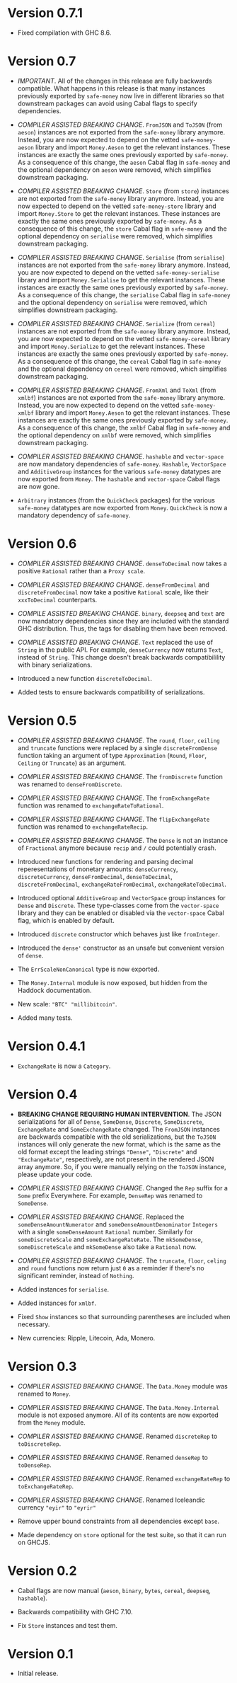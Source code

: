 # Version 0.7.1

* Fixed compilation with GHC 8.6.

# Version 0.7

* _IMPORTANT_. All of the changes in this release are fully backwards
  compatible. What happens in this release is that many instances
  previously exported by `safe-money` now live in different libraries so
  that downstream packages can avoid using Cabal flags to specify
  dependencies.

* _COMPILER ASSISTED BREAKING CHANGE_. `FromJSON` and `ToJSON` (from
  `aeson`) instances are not exported from the `safe-money` library
  anymore. Instead, you are now expected to depend on the vetted
  `safe-money-aeson` library and import `Money.Aeson` to get the
  relevant instances. These instances are exactly the same ones
  previously exported by `safe-money`. As a consequence of this change,
  the `aeson` Cabal flag in `safe-money` and the optional dependency on
  `aeson` were removed, which simplifies downstream packaging.

* _COMPILER ASSISTED BREAKING CHANGE_. `Store` (from `store`) instances
  are not exported from the `safe-money` library anymore. Instead, you
  are now expected to depend on the vetted `safe-money-store` library
  and import `Money.Store` to get the relevant instances. These
  instances are exactly the same ones previously exported by
  `safe-money`. As a consequence of this change, the `store` Cabal flag
  in `safe-money` and the optional dependency on `serialise` were
  removed, which simplifies downstream packaging.

* _COMPILER ASSISTED BREAKING CHANGE_. `Serialise` (from `serialise`)
  instances are not exported from the `safe-money` library anymore.
  Instead, you are now expected to depend on the vetted
  `safe-money-serialise` library and import `Money.Serialise` to get the
  relevant instances. These instances are exactly the same ones
  previously exported by `safe-money`. As a consequence of this change,
  the `serialise` Cabal flag in `safe-money` and the optional dependency
  on `serialise` were removed, which simplifies downstream packaging.

* _COMPILER ASSISTED BREAKING CHANGE_. `Serialize` (from `cereal`)
  instances are not exported from the `safe-money` library anymore.
  Instead, you are now expected to depend on the vetted
  `safe-money-cereal` library and import `Money.Serialize` to get the
  relevant instances. These instances are exactly the same ones
  previously exported by `safe-money`. As a consequence of this change,
  the `cereal` Cabal flag in `safe-money` and the optional dependency on
  `cereal` were removed, which simplifies downstream packaging.

* _COMPILER ASSISTED BREAKING CHANGE_. `FromXml` and `ToXml` (from
  `xmlbf`) instances are not exported from the `safe-money` library
  anymore. Instead, you are now expected to depend on the vetted
  `safe-money-xmlbf` library and import `Money.Aeson` to get the
  relevant instances. These instances are exactly the same ones
  previously exported by `safe-money`. As a consequence of this change,
  the `xmlbf` Cabal flag in `safe-money` and the optional dependency on
  `xmlbf` were removed, which simplifies downstream packaging.

* _COMPILER ASSISTED BREAKING CHANGE_. `hashable` and `vector-space` are
  now mandatory dependencies of `safe-money`. `Hashable`, `VectorSpace`
  and `AdditiveGroup` instances for the various `safe-money` datatypes
  are now exported from `Money`. The `hashable` and `vector-space` Cabal
  flags are now gone.

* `Arbitrary` instances (from the `QuickCheck` packages) for the various
  `safe-money` datatypes are now exported from `Money`. `QuickCheck` is
  now a mandatory dependency of `safe-money`.


# Version 0.6

* _COMPILER ASSISTED BREAKING CHANGE_. `denseToDecimal` now takes a positive
  `Rational` rather than a `Proxy scale`.

* _COMPILER ASSISTED BREAKING CHANGE_. `denseFromDecimal` and
  `discreteFromDecimal` now take a positive `Rational` scale, like their
  `xxxToDecimal` counterparts.

* _COMPILE ASSISTED BREAKING CHANGE_. `binary`, `deepseq` and `text` are now
  mandatory dependencies since they are included with the standard GHC
  distribution. Thus, the tags for disabling them have been removed.

* _COMPILE ASSISTED BREAKING CHANGE_. `Text` replaced the use of `String` in the
  public API. For example, `denseCurrency` now returns `Text`, instead of
  `String`. This change doesn't break backwards compatibilility with binary
  serializations.

* Introduced a new function `discreteToDecimal`.

* Added tests to ensure backwards compatibility of serializations.


# Version 0.5

* _COMPILER ASSISTED BREAKING CHANGE_. The `round`, `floor`, `ceiling` and
  `truncate` functions were replaced by a single `discreteFromDense` function
  taking an argument of type `Approximation` (`Round`, `Floor`, `Ceiling` or
  `Truncate`) as an argument.

* _COMPILER ASSISTED BREAKING CHANGE_. The `fromDiscrete` function was
  renamed to `denseFromDiscrete`.

* _COMPILER ASSISTED BREAKING CHANGE_. The `fromExchangeRate` function was
  renamed to `exchangeRateToRational`.

* _COMPILER ASSISTED BREAKING CHANGE_. The `flipExchangeRate` function was
  renamed to `exchangeRateRecip`.

* _COMPILER ASSISTED BREAKING CHANGE_. The `Dense` is not an instance of
  `Fractional` anymore because `recip` and `/` could potentially crash.

* Introduced new functions for rendering and parsing decimal reperesentations
  of monetary amounts: `denseCurrency`, `discreteCurrency`, `denseFromDecimal`,
  `denseToDecimal`, `discreteFromDecimal`, `exchangeRateFromDecimal`,
  `exchangeRateToDecimal`.

* Introduced optional `AdditiveGroup` and `VectorSpace` group instances for
  `Dense` and `Discrete`. These type-classes come from the `vector-space`
  library and they can be enabled or disabled via the `vector-space` Cabal flag,
  which is enabled by default.

* Introduced `discrete` constructor which behaves just like `fromInteger`.

* Introduced the `dense'` constructor as an unsafe but convenient version of
  `dense`.

* The `ErrScaleNonCanonical` type is now exported.

* The `Money.Internal` module is now exposed, but hidden from the Haddock
  documentation.

* New scale: `"BTC" "millibitcoin"`.

* Added many tests.


# Version 0.4.1

* `ExchangeRate` is now a `Category`.


# Version 0.4

* **BREAKING CHANGE REQUIRING HUMAN INTERVENTION**. The JSON serializations for
  all of `Dense`, `SomeDense`, `Discrete`, `SomeDiscrete`, `ExchangeRate` and
  `SomeExchangeRate` changed. The `FromJSON` instances are backwards compatible
  with the old serializations, but the `ToJSON` instances will only generate the
  new format, which is the same as the old format except the leading strings
  `"Dense"`, `"Discrete"` and `"ExchangeRate"`, respectively, are not present in
  the rendered JSON array anymore. So, if you were manually relying on the
  `ToJSON` instance, please update your code.

* _COMPILER ASSISTED BREAKING CHANGE_. Changed the `Rep` suffix for a `Some`
  prefix Everywhere.  For example, `DenseRep` was renamed to `SomeDense`.

* _COMPILER ASSISTED BREAKING CHANGE_. Replaced the
  `someDenseAmountNumerator` and `someDenseAmountDenominator` `Integers` with a
  single `someDenseAmount` `Rational` number. Similarly for `someDiscreteScale`
  and `someExchangeRateRate`. The `mkSomeDense`, `someDiscreteScale` and
  `mkSomeDense` also take a `Rational` now.

* _COMPILER ASSISTED BREAKING CHANGE_. The `truncate`, `floor`, `celing` and
  `round` functions now return just `0` as a reminder if there's no significant
  reminder, instead of `Nothing`.

* Added instances for `serialise`.

* Added instances for `xmlbf`.

* Fixed `Show` instances so that surrounding parentheses are included when
  necessary.

* New currencies: Ripple, Litecoin, Ada, Monero.


# Version 0.3

* _COMPILER ASSISTED BREAKING CHANGE_. The `Data.Money` module was renamed to
  `Money`.

* _COMPILER ASSISTED BREAKING CHANGE_. The `Data.Money.Internal` module is not
  exposed anymore. All of its contents are now exported from the `Money` module.

* _COMPILER ASSISTED BREAKING CHANGE_. Renamed `discreteRep` to
  `toDiscreteRep`.

* _COMPILER ASSISTED BREAKING CHANGE_. Renamed `denseRep` to `toDenseRep`.

* _COMPILER ASSISTED BREAKING CHANGE_. Renamed `exchangeRateRep` to
  `toExchangeRateRep`.

* _COMPILER ASSISTED BREAKING CHANGE_. Renamed Iceleandic currency `"eyir"` to
  `"eyrir"`

* Remove upper bound constraints from all dependencies except `base`.

* Made dependency on `store` optional for the test suite, so that it can run on
  GHCJS.


# Version 0.2

* Cabal flags are now manual (`aeson`, `binary`, `bytes`, `cereal`, `deepseq`,
  `hashable`).

* Backwards compatibility with GHC 7.10.

* Fix `Store` instances and test them.


# Version 0.1

* Initial release.
